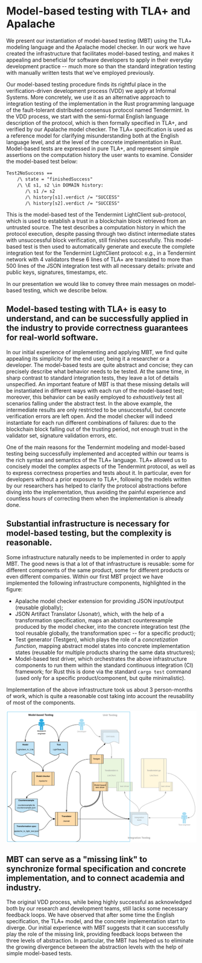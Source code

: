 # Model-based testing with TLA+ and Apalache

We present our instantiation of model-based testing (MBT) using the TLA+ modeling language and the Apalache model checker. In our work we have created the infrastructure that facilitates model-based testing, and makes it appealing and beneficial for software developers to apply in their everyday development practice -- much more so than the standard integration testing with manually written tests that we've employed previously.

Our model-based testing procedure finds its rightful place in the verification-driven development process (VDD) we apply at Informal Systems. More concretely, we use it as an alternative approach to integration testing of the implementation in the Rust programming language of the fault-tolerant distributed consensus protocol named Tendermint. In the VDD process, we start with the semi-formal English language description of the protocol, which is then formally specified in TLA+, and verified by our Apalache model checker. The TLA+ specification is used as a reference model for clarifying misunderstanding both at the English language level, and at the level of the concrete implementation in Rust. Model-based tests are expressed in pure TLA+, and represent simple assertions on the computation history the user wants to examine. Consider the model-based test below:

```tla+
Test2NoSuccess ==
    /\ state = "finishedSuccess"
    /\ \E s1, s2 \in DOMAIN history:
       /\ s1 /= s2
       /\ history[s1].verdict /= "SUCCESS"
       /\ history[s2].verdict /= "SUCCESS"

```

This is the model-based test of the Tendermint LightClient sub-protocol, which is used to establish a trust in a blockchain block retrieved from an untrusted source. The test describes a computation history in which the protocol execution, despite passing through two distinct intermediate states with unsuccessful block verification, still finishes successfully. This model-based test is then used to automatically generate and execute the complete integration test for the Tendermint LightClient protocol: e.g., in a Tendermint network with 4 validators these 6 lines of TLA+ are translated to more than 500 lines of the JSON integration test with all necessary details: private and public keys, signatures, timestamps, etc.

In our presentation we would like to convey three main messages on model-based testing, which we describe below.

## Model-based testing with TLA+ is easy to understand, and can be successfully applied in the industry to provide correctness guarantees for real-world software.

In our initial experience of implementing and applying MBT, we find quite appealing its simplicity for the end user, being it a researcher or a developer. The model-based tests are quite abstract and concise; they can precisely describe what behavior needs to be tested. At the same time, in sharp contrast to standard integration tests, they leave a lot of details unspecified. An important feature of MBT is that these missing details will be instantiated in different ways with each run of the model-based test; moreover, this behavior can be easily employed to _exhaustively_ test all scenarios falling under the abstract test. In the above example, the intermediate results are only restricted to be unsuccessful, but concrete verification errors are left open. And the model checker will indeed instantiate for each run different combinations of failures: due to the blockchain block falling out of the trusting period, not enough trust in the validator set, signature validation errors, etc.

One of the main reasons for the Tendermint modeling and model-based testing being successfully implemented and accepted within our teams is the rich syntax and semantics of the TLA+ language. TLA+ allowed us to concisely model the complex aspects of the Tendermint protocol, as well as to express correctness properties and tests about it. In particular, even for developers without a prior exposure to TLA+, following the models written by our researchers has helped to clarify the protocol abstractions before diving into the implementation, thus avoiding the painful experience and countless hours of correcting them when the implementation is already done.


## Substantial infrastructure is necessary for model-based testing, but the complexity is reasonable.

Some infrastructure naturally needs to be implemented in order to apply MBT. The good news is that a lot of that infrastructure is reusable: some for different components of the same product, some for different products or even different companies. Within our first MBT project we have implemented the following infrastructure components, highlighted in the figure:

* Apalache model checker extension for providing JSON input/output (reusable globally);
* JSON Artifact Translator (Jsonatr),  which, with the help of a transformation specification, maps an abstract counterexample produced by the model checker, into the concrete integration test (the tool reusable globally, the transformation spec -- for a specific product);
* Test generator (Testgen), which plays the role of a _concretization function_, mapping abstract model states into concrete implementation states (reusable for multiple products sharing the same data structures);
* Model-based test driver, which orchestrates the above infrastructure components to run them within the standard continuous integration (CI) framework; for Rust this is done via the standard `cargo test` command (used only for a specific product/component, but quite minimalistic).

Implementation of the above infrastructure took us about 3 person-months of work, which is quite a reasonable cost taking into account the reusability of most of the components.

![Model-based testing of the Tendermint Light Client](LightClientMBT.png) 


## MBT can serve as a "missing link" to synchronize formal specification and concrete implementation, and to connect academia and industry.

The original VDD process, while being highly successful as acknowledged both by our research and development teams, still lacks some necessary feedback loops. We have observed that after some time the English specification, the TLA+ model, and the concrete implementation start to diverge. Our initial experience with MBT suggests that it can successfully play the role of the missing link, providing feedback loops between the three levels of abstraction. In particular, the MBT has helped us to eliminate the growing divergence between the abstraction levels with the help of simple model-based tests.


